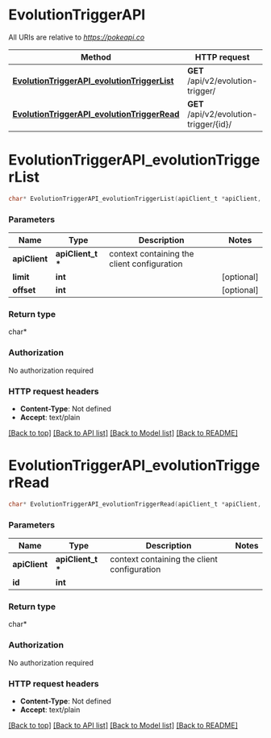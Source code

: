 # EvolutionTriggerAPI

All URIs are relative to *https://pokeapi.co*

Method | HTTP request | Description
------------- | ------------- | -------------
[**EvolutionTriggerAPI_evolutionTriggerList**](EvolutionTriggerAPI.md#EvolutionTriggerAPI_evolutionTriggerList) | **GET** /api/v2/evolution-trigger/ | 
[**EvolutionTriggerAPI_evolutionTriggerRead**](EvolutionTriggerAPI.md#EvolutionTriggerAPI_evolutionTriggerRead) | **GET** /api/v2/evolution-trigger/{id}/ | 


# **EvolutionTriggerAPI_evolutionTriggerList**
```c
char* EvolutionTriggerAPI_evolutionTriggerList(apiClient_t *apiClient, int limit, int offset);
```

### Parameters
Name | Type | Description  | Notes
------------- | ------------- | ------------- | -------------
**apiClient** | **apiClient_t \*** | context containing the client configuration |
**limit** | **int** |  | [optional] 
**offset** | **int** |  | [optional] 

### Return type

char*



### Authorization

No authorization required

### HTTP request headers

 - **Content-Type**: Not defined
 - **Accept**: text/plain

[[Back to top]](#) [[Back to API list]](../README.md#documentation-for-api-endpoints) [[Back to Model list]](../README.md#documentation-for-models) [[Back to README]](../README.md)

# **EvolutionTriggerAPI_evolutionTriggerRead**
```c
char* EvolutionTriggerAPI_evolutionTriggerRead(apiClient_t *apiClient, int id);
```

### Parameters
Name | Type | Description  | Notes
------------- | ------------- | ------------- | -------------
**apiClient** | **apiClient_t \*** | context containing the client configuration |
**id** | **int** |  | 

### Return type

char*



### Authorization

No authorization required

### HTTP request headers

 - **Content-Type**: Not defined
 - **Accept**: text/plain

[[Back to top]](#) [[Back to API list]](../README.md#documentation-for-api-endpoints) [[Back to Model list]](../README.md#documentation-for-models) [[Back to README]](../README.md)

